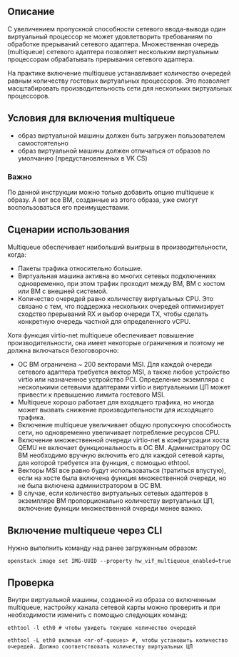 ## Описание

С увеличением пропускной способности сетевого ввода-вывода один виртуальный процессор не может удовлетворить требованиям по обработке прерываний сетевого адаптера. Множественная очередь (multiqueue) сетевого адаптера позволяет нескольким виртуальным процессорам обрабатывать прерывания сетевого адаптера.

На практике включение multiqueue устанавливает количество очередей равным количеству гостевых виртуальных процессоров. Это позволяет масштабировать производительность сети для нескольких виртуальных процессоров.

## Условия для включения multiqueue

- образ виртуальной машины должен быть загружен пользователем самостоятельно
- образ виртуальной машины должен отличаться от образов по умолчанию (предустановленных в VK CS)

### Важно

По данной инструкции можно только добавить опцию multiqueue к образу. А вот все ВМ, созданные из этого образа, уже смогут воспользоваться его преимуществами.

## Сценарии использования

Multiqueue обеспечивает наибольший выигрыш в производительности, когда:

- Пакеты трафика относительно большие.
- Виртуальная машина активна во многих сетевых подключениях одновременно, при этом трафик проходит между ВМ, ВМ с хостом или ВМ с внешней системой.
- Количество очередей равно количеству виртуальных CPU. Это связано с тем, что поддержка нескольких очередей оптимизирует сходство прерываний RX и выбор очереди TX, чтобы сделать конкретную очередь частной для определенного vCPU.

Хотя функция virtio-net multiqueue обеспечивает повышение производительности, она имеет некоторые ограничения и поэтому не должна включаться безоговорочно:

- ОС ВМ ограничена ~ 200 векторами MSI. Для каждой очереди сетевого адаптера требуется вектор MSI, а также любое устройство virtio или назначенное устройство PCI. Определение экземпляра с несколькими сетевыми адаптерами virtio и виртуальными ЦП может привести к превышению лимита гостевого MSI.
- Multiqueue хорошо работает для входящего трафика, но иногда может вызвать снижение производительности для исходящего трафика.
- Включение multiqueue увеличивает общую пропускную способность сети, но одновременно увеличивает потребление ресурсов CPU.
- Включение множественной очереди virtio-net в конфигурации хоста QEMU не включает функциональность в ОС ВМ. Администратору ОС ВМ необходимо вручную включить его для каждой сетевой карты, для которой требуется эта функция, с помощью ethtool.
- Векторы MSI все равно будут использоваться (тратиться впустую), если на хосте была включена функция множественной очереди, но не была включена администратором в ОС ВМ.
- В случае, если количество виртуальных сетевых адаптеров в экземпляре ВМ пропорционально количеству виртуальных ЦП, включение функции множественной очереди менее важно.

## Включение multiqueue через CLI

Нужно выполнить команду над ранее загруженным образом:

```
openstack image set IMG-UUID --property hw_vif_multiqueue_enabled=true
```

## Проверка

Внутри виртуальной машины, созданной из образа со включенным multiqueue, настройку канала сетевой карты можно проверить и при необходимости изменить с помощью следующих команд:

```
ethtool -l eth0 # чтобы увидеть текущее количество очередей
```

```
ethtool -L eth0 включая <nr-of-queues> #, чтобы установить количество очередей. Должно соответствовать количеству виртуальных ЦП
```
